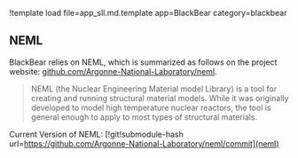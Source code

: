 !template load file=app_sll.md.template app=BlackBear category=blackbear

## NEML

BlackBear relies on NEML, which is summarized as follows on the project website:
[github.com/Argonne-National-Laboratory/neml](https://github.com/Argonne-National-Laboratory/neml).

> NEML (the Nuclear Engineering Material model Library) is a tool for creating and running structural
> material models. While it was originally developed to model high temperature nuclear reactors, the
> tool is general enough to apply to most types of structural materials.

Current Version of NEML: [!git!submodule-hash url=https://github.com/Argonne-National-Laboratory/neml/commit](neml)
